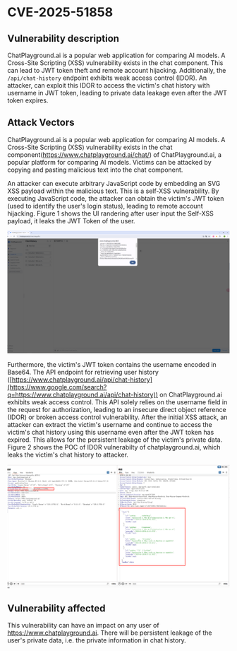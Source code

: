 # CVE-2025-51858
## Vulnerability description

   ChatPlayground.ai is a popular web application for comparing AI models. A Cross-Site Scripting (XSS) vulnerability exists in the chat component. This can lead to JWT token theft and remote account hijacking. Additionally, the `/api/chat-history` endpoint exhibits weak access control (IDOR). An attacker, can exploit this IDOR to access the victim's chat history with username in JWT token, leading to private data leakage even after the JWT token expires.

## Attack Vectors

   ChatPlayground.ai is a popular web application for comparing AI models. A Cross-Site Scripting (XSS) vulnerability exists in the chat component(https://www.chatplayground.ai/chat/) of ChatPlayground.ai, a popular platform for comparing AI models. Victims can be attacked by copying and pasting malicious text into the chat component.

   An attacker can execute arbitrary JavaScript code by embedding an SVG XSS payload within the malicious text. This is a self-XSS vulnerability. By executing JavaScript code, the attacker can obtain the victim's JWT token (used to identify the user's login status), leading to remote account hijacking. Figure 1 shows the UI randering after user input the Self-XSS payload, it leaks the JWT Token of the user.

   ![Figure 1 Self-XSS](./figure1.png)

   Furthermore, the victim's JWT token contains the username encoded in Base64. The API endpoint for retrieving user history ([https://www.chatplayground.ai/api/chat-history](https://www.google.com/search?q=https://www.chatplayground.ai/api/chat-history)) on ChatPlayground.ai exhibits weak access control. This API solely relies on the username field in the request for authorization, leading to an insecure direct object reference (IDOR) or broken access control vulnerability. After the initial XSS attack, an attacker can extract the victim's username and continue to access the victim's chat history using this username even after the JWT token has expired. This allows for the persistent leakage of the victim's private data.  Figure 2 shows the POC of IDOR vulnerabilty of chatplayground.ai, which leaks the victim's chat history to attacker.

   ![Figure 2 chat history leakage](./figure2.png)

## Vulnerability affected

   This vulnerability can have an impact on any user of https://www.chatplayground.ai. There will be persistent leakage of the user's private data, i.e. the private information in chat history.
